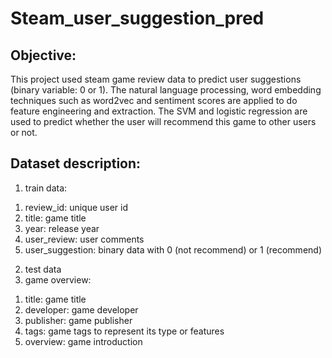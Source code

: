 # Steam_user_suggestion_pred

## Objective:
This project used steam game review data to predict user suggestions (binary variable: 0 or 1). The natural language processing, word embedding techniques such as word2vec and sentiment scores are applied to do feature engineering and extraction. The SVM and logistic regression are used to predict whether the user will recommend this game to other users or not.

## Dataset description: 
1. train data: 
  1) review_id: unique user id
  2) title: game title
  3) year: release year
  4) user_review: user comments
  5) user_suggestion: binary data with 0 (not recommend) or 1 (recommend)
2. test data
3. game overview:
  1) title: game title
  2) developer: game developer
  3) publisher: game publisher
  4) tags: game tags to represent its type or features
  5) overview: game introduction
